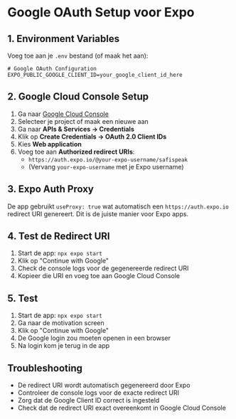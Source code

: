 # Google OAuth Setup voor Expo

## 1. Environment Variables

Voeg toe aan je `.env` bestand (of maak het aan):

```env
# Google OAuth Configuration
EXPO_PUBLIC_GOOGLE_CLIENT_ID=your_google_client_id_here
```

## 2. Google Cloud Console Setup

1. Ga naar [Google Cloud Console](https://console.cloud.google.com/)
2. Selecteer je project of maak een nieuwe aan
3. Ga naar **APIs & Services → Credentials**
4. Klik op **Create Credentials → OAuth 2.0 Client IDs**
5. Kies **Web application**
6. Voeg toe aan **Authorized redirect URIs**:
   - `https://auth.expo.io/@your-expo-username/safispeak`
   - (Vervang `your-expo-username` met je Expo username)

## 3. Expo Auth Proxy

De app gebruikt `useProxy: true` wat automatisch een `https://auth.expo.io` redirect URI genereert. Dit is de juiste manier voor Expo apps.

## 4. Test de Redirect URI

1. Start de app: `npx expo start`
2. Klik op "Continue with Google" 
3. Check de console logs voor de gegenereerde redirect URI
4. Kopieer die URI en voeg toe aan Google Cloud Console

## 5. Test

1. Start de app: `npx expo start`
2. Ga naar de motivation screen
3. Klik op "Continue with Google"
4. De Google login zou moeten openen in een browser
5. Na login kom je terug in de app

## Troubleshooting

- De redirect URI wordt automatisch gegenereerd door Expo
- Controleer de console logs voor de exacte redirect URI
- Zorg dat de Google Client ID correct is ingesteld
- Check dat de redirect URI exact overeenkomt in Google Cloud Console
